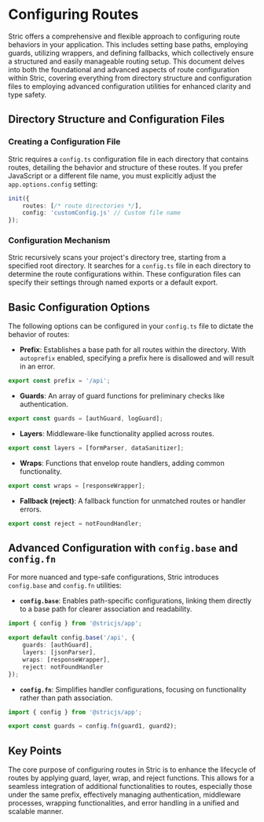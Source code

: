 # Configuring Routes

Stric offers a comprehensive and flexible approach to configuring route behaviors in your application. This includes setting base paths, employing guards, utilizing wrappers, and defining fallbacks, which collectively ensure a structured and easily manageable routing setup. This document delves into both the foundational and advanced aspects of route configuration within Stric, covering everything from directory structure and configuration files to employing advanced configuration utilities for enhanced clarity and type safety.

## Directory Structure and Configuration Files

### Creating a Configuration File
Stric requires a `config.ts` configuration file in each directory that contains routes, detailing the behavior and structure of these routes. If you prefer JavaScript or a different file name, you must explicitly adjust the `app.options.config` setting:

```ts
init({
    routes: [/* route directories */],
    config: 'customConfig.js' // Custom file name
});
```

### Configuration Mechanism
Stric recursively scans your project's directory tree, starting from a specified root directory. It searches for a `config.ts` file in each directory to determine the route configurations within. These configuration files can specify their settings through named exports or a default export.

## Basic Configuration Options

The following options can be configured in your `config.ts` file to dictate the behavior of routes:

- **Prefix**: Establishes a base path for all routes within the directory. With `autoprefix` enabled, specifying a prefix here is disallowed and will result in an error.

```ts
export const prefix = '/api';
```

- **Guards**: An array of guard functions for preliminary checks like authentication.

```ts
export const guards = [authGuard, logGuard];
```

- **Layers**: Middleware-like functionality applied across routes.

```ts
export const layers = [formParser, dataSanitizer];
```

- **Wraps**: Functions that envelop route handlers, adding common functionality.

```ts
export const wraps = [responseWrapper];
```

- **Fallback (reject)**: A fallback function for unmatched routes or handler errors.

```ts
export const reject = notFoundHandler;
```

## Advanced Configuration with `config.base` and `config.fn`

For more nuanced and type-safe configurations, Stric introduces `config.base` and `config.fn` utilities:

- **`config.base`**: Enables path-specific configurations, linking them directly to a base path for clearer association and readability.

```ts
import { config } from '@stricjs/app';

export default config.base('/api', {
    guards: [authGuard],
    layers: [jsonParser],
    wraps: [responseWrapper],
    reject: notFoundHandler
});
```

- **`config.fn`**: Simplifies handler configurations, focusing on functionality rather than path association.

```ts
import { config } from '@stricjs/app';

export const guards = config.fn(guard1, guard2);
```

## Key Points

The core purpose of configuring routes in Stric is to enhance the lifecycle of routes by applying guard, layer, wrap, and reject functions. This allows for a seamless integration of additional functionalities to routes, especially those under the same prefix, effectively managing authentication, middleware processes, wrapping functionalities, and error handling in a unified and scalable manner.
